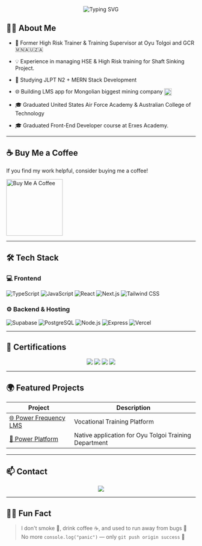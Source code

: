 <!-- Typing animation -->
<p align="center">
  <img 
    src="https://readme-typing-svg.demolab.com?font=FUbuntu+Mono&size=38&pause=100&color=F78C6B&center=true&vCenter=true&width=440&lines=Hi+I'm+Onki!;Full-Stack+Developer;JLPT+N2+Certified;Deploying+for+Japan"
    alt="Typing SVG"
  />
</p>

## 👨‍💻 About Me

- 💼 Former High Risk Trainer & Training Supervisor at Oyu Tolgoi and GCR  🇲🇳🇦🇺🇿🇦
- 💡 Experience in managing HSE & High Risk training for Shaft Sinking Project.
- 🌱 Studying JLPT N2 + MERN Stack Development 
- 🌐 Building LMS app for Mongolian biggest mining company <img src="https://yt3.googleusercontent.com/aIw0N3rapySyySHUwtgPU0MSKBhrC_LszmNoG1pfLwHIzv-IRtxQ9-bkzzD7EPYuoe9qemBt4w=s160-c-k-c0x00ffffff-no-rj" 
     alt="Oyu Tolgoi" 
     width="20" 
     height="20" 
     style="vertical-align: middle;" />

- 🎓 Graduated United States Air Force Academy & Australian College of Technology
-   🎓 Graduated Front-End Developer course at Erxes Academy. 

---

## ☕ Buy Me a Coffee

If you find my work helpful, consider buying me a coffee!

<p align="left">
  <a href="https://www.buymeacoffee.com/baljir" target="_blank">
    <img 
      src="https://cdn.buymeacoffee.com/buttons/v2/default-yellow.png" 
      alt="Buy Me A Coffee" 
      width="150"
    />
  </a>
</p>

---

## 🛠️ Tech Stack

### 💻 Frontend

![TypeScript](https://img.shields.io/badge/TypeScript-3178C6?style=for-the-badge&logo=typescript&logoColor=white)
![JavaScript](https://img.shields.io/badge/JavaScript-F7DF1E?style=for-the-badge&logo=javascript&logoColor=black)
![React](https://img.shields.io/badge/React-20232A?style=for-the-badge&logo=react&logoColor=61DAFB)
![Next.js](https://img.shields.io/badge/Next.js-000000?style=for-the-badge&logo=next.js&logoColor=white)
![Tailwind CSS](https://img.shields.io/badge/TailwindCSS-06B6D4?style=for-the-badge&logo=tailwindcss&logoColor=white)


### ⚙️ Backend & Hosting

![Supabase](https://img.shields.io/badge/Supabase-3ECF8E?style=for-the-badge&logo=supabase&logoColor=white)
![PostgreSQL](https://img.shields.io/badge/PostgreSQL-336791?style=for-the-badge&logo=postgresql&logoColor=white)
![Node.js](https://img.shields.io/badge/Node.js-339933?style=for-the-badge&logo=node.js&logoColor=white)
![Express](https://img.shields.io/badge/Express.js-000000?style=for-the-badge&logo=express&logoColor=white)
![Vercel](https://img.shields.io/badge/Vercel-000000?style=for-the-badge&logo=vercel&logoColor=white)

---

## 🏅 Certifications

<p align="center">
  <img src="https://img.shields.io/badge/JLPT-N2-brightgreen?style=for-the-badge&logo=google-translate&logoColor=white" />
  <img src="https://img.shields.io/badge/Project-Management-blue?style=for-the-badge" />
  <img src="https://img.shields.io/badge/Workplace%20VOC Trainer-orange?style=for-the-badge" />
  <img src="https://img.shields.io/badge/FrontEnd%20Developer-Certified-yellowgreen?style=for-the-badge" />
</p>

---

## 🌍 Featured Projects

| Project | Description |
|--------|-------------|
| [🌐 Power Frequency LMS ](https://highrisktraininghub.com) | Vocational Training Platform |
| [🧠 Power Platform](https://powerfrequency.io) | Native application for Oyu Tolgoi Training Department |


---

## 📫 Contact

<p align="center">
<!--   <a href="https://youtube.com/@baljiRRR"><img src="https://img.shields.io/badge/YouTube-Kittokatsu-red?style=for-the-badge&logo=youtube&logoColor=white" /></a>
  <a href="https://baljir.org"><img src="https://img.shields.io/badge/Website-baljir.org-lightgrey?style=for-the-badge&logo=google-chrome&logoColor=white" /></a> -->
  <a href="mailto:yukisydney2019@gmail.com"><img src="https://img.shields.io/badge/Email-Contact-blue?style=for-the-badge&logo=gmail&logoColor=white" /></a>
</p>

---

## 🤹‍♂️ Fun Fact

> I don't smoke 🚬, drink coffee ☕, and used to run away from bugs 🐛  
> No more `console.log("panic")` — only `git push origin success` 🚀
